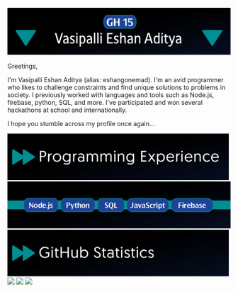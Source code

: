 ![Introductory Image](https://github.com/eshangonemad/eshangonemad/blob/b12497de8be1a52d971ad9b85050a0ae07272c3b/Intro.PNG?raw=true)

Greetings,

I'm Vasipalli Eshan Aditya (alias: eshangonemad). I'm an avid programmer who likes to challenge constraints and find unique solutions to problems in society. I previously worked with languages and tools such as Node.js, firebase, python, SQL, and more. I've participated and won several hackathons at school and internationally.

I hope you stumble across my profile once again...

<img src="prgw.png" width="500" />
<img src="langs.PNG" width="900"/>
<img src="git.png" width="500">
<img src="http://github-profile-summary-cards.vercel.app/api/cards/profile-details?username=eshangonemad&theme=gotham"/>
<img src="http://github-profile-summary-cards.vercel.app/api/cards/repos-per-language?username=eshangonemad&theme=gotham"/> <img src="http://github-profile-summary-cards.vercel.app/api/cards/productive-time?username=eshangonemad&theme=gotham&utcOffset=8"/>
